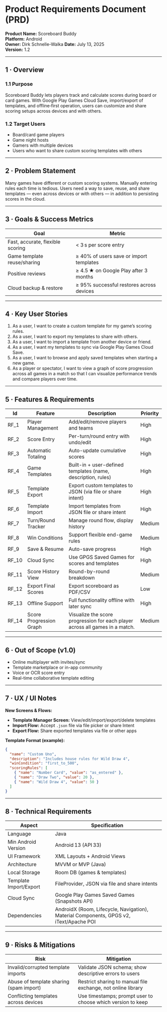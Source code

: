 # Product Requirements Document (PRD)

**Product Name:** Scoreboard Buddy  
**Platform:** Android  
**Owner:** Dirk Schnelle-Walka
**Date:** July 13, 2025  
**Version:** 1.2

---

## 1 · Overview

### 1.1 Purpose  
Scoreboard Buddy lets players track and calculate scores during board or card games. With Google Play Games Cloud Save, import/export of templates, and offline‑first operation, users can customize and share scoring setups across devices and with others.

### 1.2 Target Users  
- Board/card game players  
- Game night hosts  
- Gamers with multiple devices  
- Users who want to share custom scoring templates with others

---

## 2 · Problem Statement

Many games have different or custom scoring systems. Manually entering rules each time is tedious. Users need a way to save, reuse, and share templates — even across devices or with others — in addition to persisting scores in the cloud.

---

## 3 · Goals & Success Metrics

| Goal                           | Metric                                           |
|-------------------------------|--------------------------------------------------|
| Fast, accurate, flexible scoring | < 3 s per score entry                          |
| Game template reuse/sharing     | ≥ 40% of users save or import templates        |
| Positive reviews                | ≥ 4.5 ★ on Google Play after 3 months           |
| Cloud backup & restore          | ≥ 95% successful restores across devices        |

---

## 4 · Key User Stories

1. As a user, I want to create a custom template for my game’s scoring rules.  
2. As a user, I want to export my templates to share with others.  
3. As a user, I want to import a template from another device or friend.  
4. As a user, I want my templates to sync via Google Play Games Cloud Save.  
5. As a user, I want to browse and apply saved templates when starting a new game.
6. As a player or spectator, I want to view a graph of score progression across all games in a match so that I can visualize performance trends and compare players over time.


---

## 5 · Features & Requirements

| Id    | Feature                 | Description                                                                  | Priority |
|-------|-------------------------|------------------------------------------------------------------------------|----------|
| RF_1  | Player Management       | Add/edit/remove players and teams                                            | High     |
| RF_2  | Score Entry             | Per-turn/round entry with undo/edit                                          | High     |
| RF_3  | Automatic Totaling      | Auto-update cumulative scores                                                | High     |
| RF_4  | Game Templates          | Built-in + user-defined templates (name, description, rules)                 | High     |
| RF_5  | Template Export         | Export custom templates to JSON (via file or share intent)                   | High     |
| RF_6  | Template Import         | Import templates from JSON file or share intent                              | High     |
| RF_7  | Turn/Round Tracker      | Manage round flow, display history                                           | Medium   |
| RF_8  | Win Conditions          | Support flexible end-game rules                                              | Medium   |
| RF_9  | Save & Resume           | Auto-save progress                                                           | High     |
| RF_10 | Cloud Sync              | Use GPGS Saved Games for scores and templates                                | High     |
| RF_11 | Score History View      | Round-by-round breakdown                                                     | Medium   |
| RF_12 | Export Final Scores     | Export scoreboard as PDF/CSV                                                 | Low      |
| RF_13 | Offline Support         | Full functionality offline with later sync                                   | High     |
| RF_14 | Score Progression Graph | Visualize the score progression for each player across all games in a match. | Medium   | 

---

## 6 · Out of Scope (v1.0)

- Online multiplayer with invites/sync  
- Template marketplace or in-app community  
- Voice or OCR score entry  
- Real-time collaborative template editing

---

## 7 · UX / UI Notes

**New Screens & Flows:**  
- **Template Manager Screen:** View/edit/import/export/delete templates  
- **Import Flow:** Accept `.json` file via file picker or share Intent  
- **Export Flow:** Share exported templates via file or other apps  

**Template Format (example):**
```json
{
  "name": "Custom Uno",
  "description": "Includes house rules for Wild Draw 4",
  "winCondition": "first_to_500",
  "scoringRules": [
    { "name": "Number Card", "value": "as_entered" },
    { "name": "Draw Two", "value": 20 },
    { "name": "Wild Draw 4", "value": 50 }
  ]
}
```

---

## 8 · Technical Requirements

| Aspect                    | Specification                                                       |
|--------------------------|----------------------------------------------------------------------|
| Language                 | Java                                                                 |
| Min Android Version      | Android 13 (API 33)                                                 |
| UI Framework             | XML Layouts + Android Views                                         |
| Architecture             | MVVM or MVP (Java)                                                  |
| Local Storage            | Room DB (games & templates)                                         |
| Template Import/Export   | FileProvider, JSON via file and share intents                       |
| Cloud Sync               | Google Play Games Saved Games (Snapshots API)                       |
| Dependencies             | AndroidX (Room, Lifecycle, Navigation), Material Components, GPGS v2, iText/Apache POI |


---

## 9 · Risks & Mitigations

| Risk                                    | Mitigation                                                    |
|-----------------------------------------|---------------------------------------------------------------|
| Invalid/corrupted template imports      | Validate JSON schema; show descriptive errors to users        |
| Abuse of template sharing (spam import) | Restrict sharing to manual file exchange, not online library  |
| Conflicting templates across devices    | Use timestamps; prompt user to choose which version to keep   |
